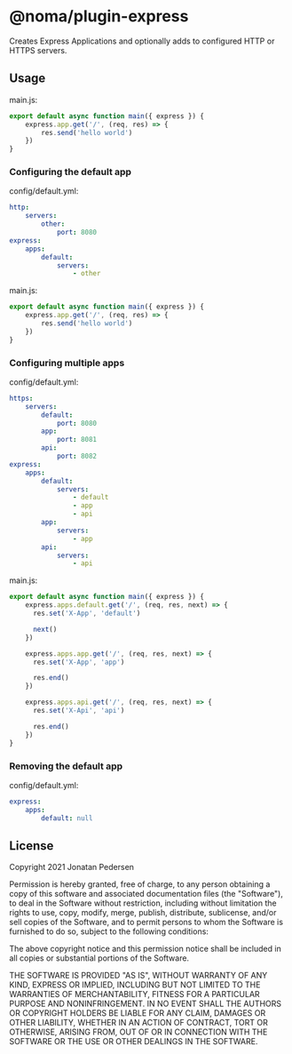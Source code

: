 # @noma/plugin-express

Creates Express Applications and optionally adds to configured HTTP or HTTPS servers.

## Usage

main.js:

``` js
export default async function main({ express }) {
    express.app.get('/', (req, res) => {
        res.send('hello world')
    })
}
```

### Configuring the default app

config/default.yml:

``` yml
http:
    servers:
        other:
            port: 8080
express:
    apps:
        default:
            servers:
                - other
```

main.js:

``` js
export default async function main({ express }) {
    express.app.get('/', (req, res) => {
        res.send('hello world')
    })
}
```

### Configuring multiple apps

config/default.yml:

``` yml
https:
    servers:
        default:
            port: 8080
        app:
            port: 8081
        api:
            port: 8082
express:
    apps:
        default:
            servers:
                - default
                - app
                - api
        app:
            servers:
                - app
        api:
            servers:
                - api
```

main.js:

``` js
export default async function main({ express }) {
    express.apps.default.get('/', (req, res, next) => {
      res.set('X-App', 'default')

      next()
    })

    express.apps.app.get('/', (req, res, next) => {
      res.set('X-App', 'app')

      res.end()
    })

    express.apps.api.get('/', (req, res, next) => {
      res.set('X-Api', 'api')

      res.end()
    })
}
```

### Removing the default app

config/default.yml:

``` yml
express:
    apps:
        default: null
```

## License

Copyright 2021 Jonatan Pedersen 

Permission is hereby granted, free of charge, to any person obtaining a copy of this software and associated documentation files (the "Software"), to deal in the Software without restriction, including without limitation the rights to use, copy, modify, merge, publish, distribute, sublicense, and/or sell copies of the Software, and to permit persons to whom the Software is furnished to do so, subject to the following conditions:

The above copyright notice and this permission notice shall be included in all copies or substantial portions of the Software.

THE SOFTWARE IS PROVIDED "AS IS", WITHOUT WARRANTY OF ANY KIND, EXPRESS OR IMPLIED, INCLUDING BUT NOT LIMITED TO THE WARRANTIES OF MERCHANTABILITY, FITNESS FOR A PARTICULAR PURPOSE AND NONINFRINGEMENT. IN NO EVENT SHALL THE AUTHORS OR COPYRIGHT HOLDERS BE LIABLE FOR ANY CLAIM, DAMAGES OR OTHER LIABILITY, WHETHER IN AN ACTION OF CONTRACT, TORT OR OTHERWISE, ARISING FROM, OUT OF OR IN CONNECTION WITH THE SOFTWARE OR THE USE OR OTHER DEALINGS IN THE SOFTWARE.
